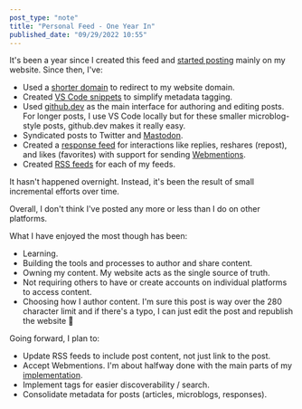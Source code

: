 ```yaml
---
post_type: "note" 
title: "Personal Feed - One Year In"
published_date: "09/29/2022 10:55"
---
```


It's been a year since I created this feed and [started posting](/feed/hello-world/) mainly on my website. Since then, I've:

- Used a [shorter domain](/feed/lqdevme-redirect/) to redirect to my website domain.
- Created [VS Code snippets](/posts/automate-yaml-front-matter-vs-code-snippets/) to simplify metadata tagging.
- Used [github.dev](/feed/surface-duo-blogging-github-dev/) as the main interface for authoring and editing posts. For longer posts, I use VS Code locally but for these smaller microblog-style posts, github.dev makes it really easy.
- Syndicated posts to Twitter and [Mastodon](/feed/mastodon-posse-enabled/).
- Created a [response feed](/feed/responses.html) for interactions like replies, reshares (repost), and likes (favorites) with support for sending [Webmentions](/posts/sending-webmentions-fsharp-fsadvent/). 
- Created [RSS feeds](/subscribe) for each of my feeds.

It hasn't happened overnight. Instead, it's been the result of small incremental efforts over time.

Overall, I don't think I've posted any more or less than I do on other platforms. 

What I have enjoyed the most though has been:

- Learning.
- Building the tools and processes to author and share content.
- Owning my content. My website acts as the single source of truth. 
- Not requiring others to have or create accounts on individual platforms to access content.
- Choosing how I author content. I'm sure this post is way over the 280 character limit and if there's a typo, I can just edit the post and republish the website :slightly_smiling_face:

Going forward, I plan to: 

- Update RSS feeds to include post content, not just link to the post.
- Accept Webmentions. I'm about halfway done with the main parts of my [implementation](https://github.com/lqdev/luisquintanilla.me/blob/main/_scratch/receive-web-mentions.md).  
- Implement tags for easier discoverability / search. 
- Consolidate metadata for posts (articles, microblogs, responses).
